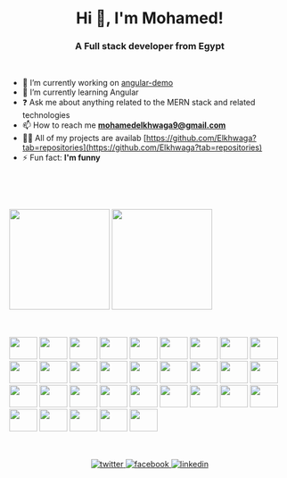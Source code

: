 <h1 align="center">Hi 👋, I'm Mohamed!</h1>
<h3 align="center">A Full stack developer from Egypt</h3>
<br/>

- 🔭 I’m currently working on [angular-demo](https://github.com/Elkhwaga/angular-demo)
- 🌱 I’m currently learning Angular
- ❓ Ask me about anything related to the MERN stack and related technologies
- 📫 How to reach me **mohamedelkhwaga9@gmail.com**
- 👨‍💻 All of my projects are availab [https://github.com/Elkhwaga?tab=repositories](https://github.com/Elkhwaga?tab=repositories)
- ⚡ Fun fact: **I'm funny**
<br/>

##
<br/>
<div>
  <img height="180em" src="https://github-readme-stats.vercel.app/api?username=Elkhwaga&show_icons=true&theme=react&include_all_commits=false&count_private=false&layout=compact&hide_border=true" />
  
  <img height="180em" src="https://github-readme-stats.vercel.app/api/top-langs/?username=Elkhwaga&theme=react&hide_border=true&include_all_commits=false&count_private=false&layout=compact" style="margin-left: auto" />
</div>

##
<br/>
<div style="display: inline_block">
  <img width="50" height="40" src="https://cdn.jsdelivr.net/gh/devicons/devicon/icons/cplusplus/cplusplus-original.svg" />
  
  <img width="50" height="40" src="https://cdn.jsdelivr.net/gh/devicons/devicon/icons/nodejs/nodejs-original.svg" />
  <img width="50" height="40" src="https://cdn.jsdelivr.net/gh/devicons/devicon/icons/express/express-original.svg" />
  
  <img width="50" height="40" src="https://cdn.jsdelivr.net/gh/devicons/devicon/icons/javascript/javascript-original.svg" />
  <img width="50" height="40" src="https://cdn.jsdelivr.net/gh/devicons/devicon/icons/jquery/jquery-plain-wordmark.svg" />
  <img width="50" height="40" src="https://cdn.jsdelivr.net/gh/devicons/devicon/icons/typescript/typescript-original.svg" />
  
  <img width="50" height="40" src="https://cdn.jsdelivr.net/gh/devicons/devicon/icons/react/react-original.svg" />
  <img width="50" height="40" src="https://cdn.jsdelivr.net/gh/devicons/devicon/icons/materialui/materialui-original.svg" />
  <img width="50" height="40" src="https://cdn.jsdelivr.net/gh/devicons/devicon/icons/redux/redux-original.svg" />
  <img width="50" height="40" src="https://cdn.jsdelivr.net/gh/devicons/devicon/icons/angularjs/angularjs-original.svg" />
  
  <img width="50" height="40" src="https://cdn.jsdelivr.net/gh/devicons/devicon/icons/jasmine/jasmine-plain.svg" />
  <img width="50" height="40" src="https://cdn.jsdelivr.net/gh/devicons/devicon/icons/jest/jest-plain.svg" />
  
   <img width="50" height="40" src="https://cdn.jsdelivr.net/gh/devicons/devicon/icons/mysql/mysql-plain-wordmark.svg" /> 
  <img width="50" height="40" src="https://cdn.jsdelivr.net/gh/devicons/devicon/icons/postgresql/postgresql-original.svg" />
  <img width="50" height="40" src="https://cdn.jsdelivr.net/gh/devicons/devicon/icons/wordpress/wordpress-plain.svg" />
  
  <img width="50" height="40" src="https://cdn.jsdelivr.net/gh/devicons/devicon/icons/html5/html5-original.svg" />
  <img width="50" height="40" src="https://cdn.jsdelivr.net/gh/devicons/devicon/icons/css3/css3-original.svg" />
  <img width="50" height="40" src="https://cdn.jsdelivr.net/gh/devicons/devicon/icons/sass/sass-original.svg" />
  
  <img width="50" height="40" src="https://cdn.jsdelivr.net/gh/devicons/devicon/icons/mongodb/mongodb-original-wordmark.svg" />
  <img width="50" height="40" src="https://cdn.jsdelivr.net/gh/devicons/devicon/icons/firebase/firebase-plain.svg" />
  <img width="50" height="40" src="https://cdn.jsdelivr.net/gh/devicons/devicon/icons/graphql/graphql-plain.svg" />
  
  <img width="50" height="40" src="https://cdn.jsdelivr.net/gh/devicons/devicon/icons/linux/linux-original.svg" />
  <img width="50" height="40" src="https://cdn.jsdelivr.net/gh/devicons/devicon/icons/docker/docker-original.svg" />
  
  <img width="50" height="40" src="https://cdn.jsdelivr.net/gh/devicons/devicon/icons/git/git-original.svg" />
  <img width="50" height="40" src="https://cdn.jsdelivr.net/gh/devicons/devicon/icons/circleci/circleci-plain.svg" />
  <img width="50" height="40" src="https://cdn.jsdelivr.net/gh/devicons/devicon/icons/github/github-original.svg" />
  
  <img width="50" height="40" src="https://cdn.jsdelivr.net/gh/devicons/devicon/icons/tailwindcss/tailwindcss-plain.svg" />
  <img width="50" height="40" src="https://cdn.jsdelivr.net/gh/devicons/devicon/icons/bootstrap/bootstrap-plain.svg" />
  
  <img width="50" height="40" src="https://cdn.jsdelivr.net/gh/devicons/devicon/icons/illustrator/illustrator-plain.svg" />      
  <img width="50" height="40" src="https://cdn.jsdelivr.net/gh/devicons/devicon/icons/photoshop/photoshop-plain.svg" />
  <img width="50" height="40" src="https://cdn.jsdelivr.net/gh/devicons/devicon/icons/xd/xd-plain.svg" />
  <img width="50" height="40" src="https://cdn.jsdelivr.net/gh/devicons/devicon/icons/sketch/sketch-original.svg" />
</div>

##
<br/>
<div align="center">
  <a href="https://twitter.com/Mohamed82876773" target="_blank">
  <img src=https://img.shields.io/badge/twitter-%2300acee.svg?&style=for-the-badge&logo=twitter&logoColor=white alt=twitter style="margin-bottom: 5px;" />
  </a>
  <a href="https://www.facebook.com/mohamed.elkhwaga.79" target="_blank">
  <img src=https://img.shields.io/badge/facebook-%232E87FB.svg?&style=for-the-badge&logo=facebook&logoColor=white alt=facebook style="margin-bottom: 5px;" />
  </a>
  <a href="https://linkedin.com/in/mohamed-khaled-5b7387159" target="_blank">
  <img src=https://img.shields.io/badge/linkedin-%231E77B5.svg?&style=for-the-badge&logo=linkedin&logoColor=white alt=linkedin style="margin-bottom: 5px;" />
  </a>  
</div>  
